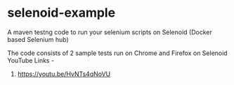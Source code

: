 # selenoid-example
A maven testng code to run your selenium scripts on Selenoid (Docker based Selenium hub)

The code consists of 2 sample tests run on Chrome and Firefox on Selenoid
YouTube Links - 
1. https://youtu.be/HvNTs4qNoVU
